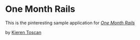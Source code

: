 # One Month Rails

This is the pinteresting sample application for 
[*One Month Rails*](http://onemonthrails.com)

by [Kieren Toscan](http://kierentoscan.com)